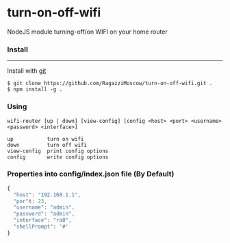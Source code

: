 # turn-on-off-wifi
NodeJS module turning-off/on WIFI on your home router
### Install
---
Install with [git](https://git-scm.com/)
```
$ git clone https://github.com/RagazziMoscow/turn-on-off-wifi.git .
$ npm install -g .
```
### Using
```
wifi-router [up | down] [view-config] [config <host> <port> <username> <password> <interface>]

up           turn on wifi
down         turn off wifi
view-config  print config options
config       write config options
```

### Properties into config/index.json file (By Default)

```javascript
{
  "host": "192.168.1.1",
  "por"t: 23,
  "username": "admin",
  "password": "admin",
  "interface": "ra0",
  "shellPrompt": '#'
}
```
